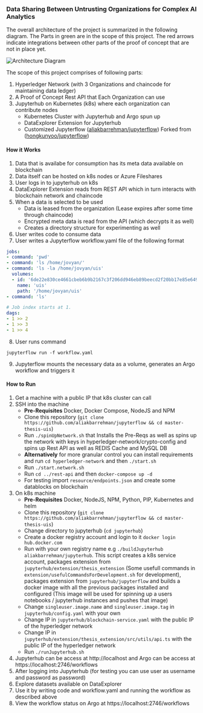 ### Data Sharing Between Untrusting Organizations for Complex AI Analytics

The overall architecture of the project is summarized in the following diagram. The Parts in green are in the scope of this project. The red arrows indicate integrations between other parts of the proof of concept that are not in place yet.

![Architecture Diagram](https://github.com/aliakbarrehman/master-thesis-uis/blob/master/Overview.jpg?raw=true)

The scope of this project comprises of following parts:
1. Hyperledger Network (with 3 Organizations and chaincode for maintaining data ledger)
2. A Proof of Concept Rest API that Each Organization can use
3. Jupyterhub on Kubernetes (k8s) where each organization can contribute nodes
    * Kubernetes Cluster with Jupyterhub and Argo spun up
    * DataExplorer Extension for Jupyterhub
    * Customized Jupyterflow ([aliakbarrehman/jupyterflow](https://github.com/aliakbarrehman/jupyterflow)) Forked from ([hongkunyoo/jupyterflow](https://github.com/hongkunyoo/jupyterflow))

#### How it Works
1. Data that is availabe for consumption has its meta data available on blockchain
2. Data itself can be hosted on k8s nodes or Azure Fileshares
3. User logs in to jupyterhub on k8s
4. DataExplorer Extension reads from REST API which in turn interacts with blockchain network and chaincode
5. When a data is selected to be used
    * Data is leased from the organization (Lease expires after some time through chaincode)
    * Encrypted meta data is read from the API (which decrypts it as well)
    * Creates a directory structure for experimenting as well
6. User writes code to consume data
7. User writes a Jupyterflow workflow.yaml file of the following format
```yaml
jobs:
- command: 'pwd' 
- command: 'ls /home/jovyan/'
- command: 'ls -la /home/jovyan/uis'
  volumes:
  - id: '6de22e830ce4661cbeb6b9b2167c3f206dd946eb89beecd2f20bb17e85e64995'
    name: 'uis'
    path: '/home/jovyan/uis'
- command: 'ls'

# Job index starts at 1.
dags:
- 1 >> 2
- 1 >> 3
- 1 >> 4
```
8. User runs command
```shell
jupyterflow run -f workflow.yaml
```
9. Jupyterflow mounts the necessary data as a volume, generates an Argo workflow and triggers it

#### How to Run
1. Get a machine with a public IP that k8s cluster can call
2. SSH into the machine
    * **Pre-Requisites** Docker, Docker Compose, NodeJS and NPM
    * Clone this repository (`git clone https://github.com/aliakbarrehman/jupyterflow && cd master-thesis-uis`)
    * Run `./spinUpNetwork.sh` that Installs the Pre-Reqs as well as spins up the network with keys in hyperledger-network/crypto-config and spins up Rest API as well as REDIS Cache and MySQL DB
    * **Alternatively** for more granular control you can install requirements and run `cd hyperledger-network` and then `./start.sh`
    * Run `./start.network.sh`
    * Run `cd ../rest-api` and then `docker-compose up -d`
    * For testing import `resource/endpoints.json` and create some datablocks on blockchain
3. On k8s machine
    * **Pre-Requisites** Docker, NodeJS, NPM, Python, PIP, Kubernetes and helm
    * Clone this repository (`git clone https://github.com/aliakbarrehman/jupyterflow && cd master-thesis-uis`)
    * Change directory to jupyterhub (`cd jupyterhub`)
    * Create a docker registry account and login to it `docker login hub.docker.com`
    * Run with your own registry name e.g `./buildJupyterhub aliakbarrehman/jupyterhub`. This script creates a k8s service account, packages extension from `jupyterhub/extension/thesis_extension` (Some usefull commands in `extension/usefulCommandsForDevelopment.sh` for development), packages extension from `jupyterhub/jupyterflow` and builds a docker image with all the previous packages installed and configured (This image will be used for spinning up a users notebooks / jupyterhub instances and pushes that image)
    * Change `singleuser.image.name` and `singleuser.image.tag` in `jupyterhub/config.yaml` with your own
    * Change IP in `jupyterhub/blockchain-service.yaml` with the public IP of the hyperledger network
    * Change IP in `jupyterhub/extension/thesis_extension/src/utils/api.ts` with the public IP of the hyperledger network
    * Run `./runJupyterhub.sh`
4. Jupyterhub can be access at http://localhost and Argo can be access at https://localhost:2746/workflows
5. After logging into Jupyterhub (for testing you can use user as username and password as password)
6. Explore datasets available on DataExplorer
7. Use it by writing code and workflow.yaml and running the workflow as described above
8. View the workflow status on Argo at https://localhost:2746/workflows